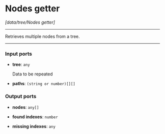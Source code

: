 # Nodes getter

_[data/tree/Nodes getter]_

---

Retrieves multiple nodes from a tree.  

---

### Input ports

* __tree__: ` any `

    Data to be repeated  


* __paths__: ` (string or number)[][] `

### Output ports

* __nodes__: ` any[] `


* __found indexes__: ` number `


* __missing indexes__: ` any `

